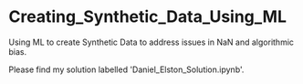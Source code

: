 # Creating_Synthetic_Data_Using_ML
Using ML to create Synthetic Data to address issues in NaN and algorithmic bias.

Please find my solution labelled 'Daniel_Elston_Solution.ipynb'.
